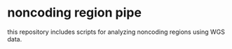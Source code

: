 # noncoding region pipe
this repository includes scripts for analyzing noncoding regions using WGS data.
